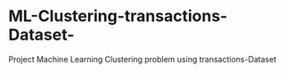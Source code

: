 # ML-Clustering-transactions-Dataset-
Project Machine Learning Clustering problem using transactions-Dataset
